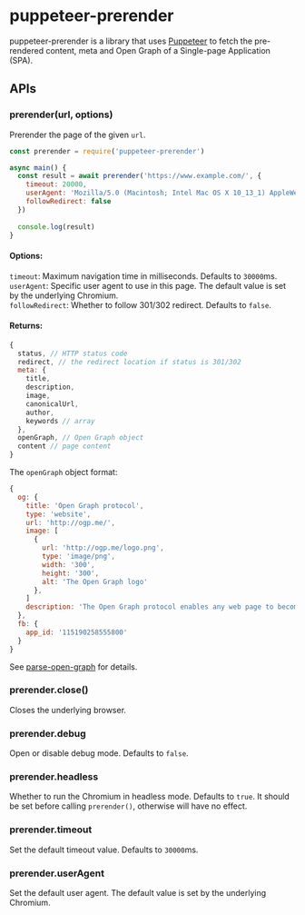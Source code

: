 # puppeteer-prerender
puppeteer-prerender is a library that uses [Puppeteer](https://github.com/GoogleChrome/puppeteer) to fetch the
pre-rendered content, meta and Open Graph of a Single-page Application (SPA).

## APIs

### prerender(url, options)
Prerender the page of the given `url`.

```js
const prerender = require('puppeteer-prerender')

async main() {
  const result = await prerender('https://www.example.com/', {
    timeout: 20000,
    userAgent: 'Mozilla/5.0 (Macintosh; Intel Mac OS X 10_13_1) AppleWebKit/537.36 (KHTML, like Gecko) Chrome/62.0.3202.94 Safari/537.36',
    followRedirect: false
  })
  
  console.log(result)
}
```

#### Options:
`timeout`: Maximum navigation time in milliseconds. Defaults to `30000`ms.  
`userAgent`: Specific user agent to use in this page. The default value is set by the underlying Chromium.  
`followRedirect`: Whether to follow 301/302 redirect. Defaults to `false`.

#### Returns:
```js
{
  status, // HTTP status code
  redirect, // the redirect location if status is 301/302
  meta: {
    title,
    description,
    image,
    canonicalUrl,
    author,
    keywords // array
  },
  openGraph, // Open Graph object
  content // page content
}
```

The `openGraph` object format:
```js
{
  og: {
    title: 'Open Graph protocol',
    type: 'website',
    url: 'http://ogp.me/',
    image: [
      {
        url: 'http://ogp.me/logo.png',
        type: 'image/png',
        width: '300',
        height: '300',
        alt: 'The Open Graph logo'
      },
    ]
    description: 'The Open Graph protocol enables any web page to become a rich object in a social graph.'
  },
  fb: {
    app_id: '115190258555800'
  }
}
```

See [parse-open-graph](https://github.com/fenivana/parse-open-graph#parsemeta) for details.

### prerender.close()
Closes the underlying browser.

### prerender.debug
Open or disable debug mode. Defaults to `false`.

### prerender.headless
Whether to run the Chromium in headless mode. Defaults to `true`. It should be set before calling `prerender()`, otherwise
will have no effect.

### prerender.timeout
Set the default timeout value. Defaults to `30000`ms.

### prerender.userAgent
Set the default user agent. The default value is set by the underlying Chromium.
